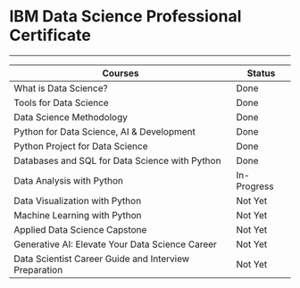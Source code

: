 # IBM Data Science Professional Certificate
------------
| Courses  | Status  |
| ------------ | ------------ |
| What is Data Science?  | Done |
| Tools for Data Science  | Done |
| Data Science Methodology  | Done |
| Python for Data Science, AI & Development  | Done |
| Python Project for Data Science  | Done |
| Databases and SQL for Data Science with Python  | Done |
| Data Analysis with Python  | In-Progress |
| Data Visualization with Python  | Not Yet |
| Machine Learning with Python  | Not Yet |
| Applied Data Science Capstone  | Not Yet |
| Generative AI: Elevate Your Data Science Career  | Not Yet |
| Data Scientist Career Guide and Interview Preparation  | Not Yet |



